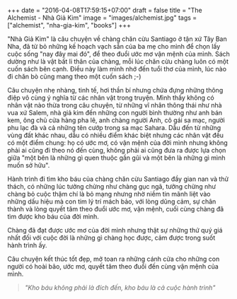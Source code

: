 +++
date = "2016-04-08T17:59:15+07:00"
draft = false
title = "The Alchemist - Nhà Giả Kim"
image = "images/alchemist.jpg"
tags = ["alchemist", "nha-gia-kim", "books"]
+++

"Nhà Giả Kim" là câu chuyện về chàng chăn cừu Santiago ở tận xứ Tây Ban Nha, đã từ bỏ những kế hoạch vạch sẵn của ba mẹ cho mình để chọn lấy cuộc sống "nay đây mai đó", để theo đuổi ước mơ vận mệnh của mình. Sách dường như là vật bất li thân của chàng, mỗi lúc chăn cừu chàng luôn có một cuốn sách bên cạnh. Điều này làm mình nhớ đến tuổi thơ của mình, lúc nào đi chăn bò cũng mang theo một cuốn sách ;-)

Câu chuyện nhẹ nhàng, tinh tế, hơi thần bí nhưng chứa đựng những thông điệp vô cùng ý nghĩa từ các nhân vật trong truyện. Mình thấy không có nhân vật nào thừa trong câu chuyện, từ những vĩ nhân thông thái như nhà vua xứ Salem, nhà giả kim đến những con người bình thường như anh bán kem, ông chủ cửa hàng pha lê, anh chàng người Anh, cô gái sa mạc, người phu lạc đà và cả những tên cướp trong sa mạc Sahara.  Dẫu đến từ những vùng đất khác nhau,  dẫu có nhiều điểm khác biệt nhưng các nhân vật đều có một điểm chung: họ có ước mơ, có vận mệnh của đời mình nhưng không phải ai cũng đi theo nó đến cùng, không phải ai cũng đưa ra được lựa chọn giữa "một bên là những gì quen thuộc gần gũi và một bên là những gì mình muốn sở hữu".

Hành trình đi tìm kho báu của chàng chăn cừu Santiago đầy gian nan và thử thách, có những lúc tưởng chừng như chàng gục ngã, tưởng chừng như chàng bỏ cuộc thậm chí là bỏ mạng nhưng nhờ niềm tin mãnh liệt vào những dấu hiệu mà con tim lý trí mách bảo, với lòng dũng cảm, sự chân thành và lòng quyết tâm theo đuổi ước mơ, vận mệnh, cuối cùng chàng đã tìm được kho báu của đời mình. 

Chàng đã đạt được ước  mơ của đời mình nhưng thật sự những thứ quý giá nhất đối với cuộc đời là những gì chàng học được, cảm được trong suốt hành trình ấy.

Câu chuyện kết thúc tốt đẹp, mở toan ra những cánh cửa cho những con người có hoài bão, ước mơ, quyết tâm theo đuổi đến cùng vận mệnh của mình.

> *"Kho báu không phải là đích đến, kho báu là cả cuộc hành trình"*
